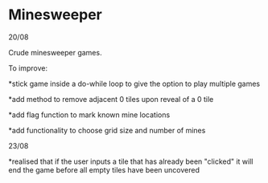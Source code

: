 # Minesweeper

20/08

Crude minesweeper games.

To improve:

*stick game inside a do-while loop to give the option to play multiple games

*add method to remove adjacent 0 tiles upon reveal of a 0 tile

*add flag function to mark known mine locations

*add functionality to choose grid size and number of mines

23/08

*realised that if the user inputs a tile that has already been "clicked" it will end the game before all empty tiles have been uncovered
